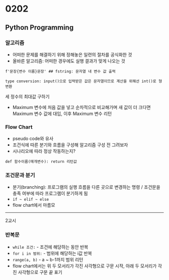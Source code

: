 # 0202

## Python Programming

### 알고리즘
- 어떠한 문제를 해결하기 위해 정해놓은 일련의 절차를 공식화한 것
- 올바른 알고리즘: 어떠한 경우에도 실행 결과가 맞게 나오는 것

```f'문장{변수 이름}문장' ## fstring: 문자열 내 변수 값 출력```

```
type conversion: input()으로 입력받은 값은 문자열이므로 계산을 위해선 int()로 형 변환
```

세 정수의 최대값 구하기
- Maximum 변수에 처음 값을 넣고 순차적으로 비교해가며 새 값이 더 크다면 Maximum 변수 값에 대입, 이후 Maximum 변수 리턴

### Flow Chart
- pseudo code와 유사
- 조건식에 따른 분기와 흐름을 구성해 알고리즘 구성 전 그려보자
- 시나리오에 따라 정상 작동하는지?

```def 함수이름(매개변수): return 리턴값```

### 조건문과 분기
- 분기(branching): 프로그램의 실행 흐름을 다른 곳으로 변경하는 명령 / 조건문을 충족 여부에 따라 프로그램이 분기하게 됨
- ``if ~ elif ~ else``
- flow chart에서 마름모
---
2교시

### 반복문
- ``while 조건:`` - 조건에 해당하는 동안 반복
- ``for i in 범위:`` - 범위에 해당하는 i값 반복
- ``range(a, b)`` - a ~ b-1까지 범위 리턴
- flow chart에서는 위 두 모서리가 각진 사각형으로 구문 시작, 아래 두 모서리가 각진 사각형으로 구문 끝 표기


